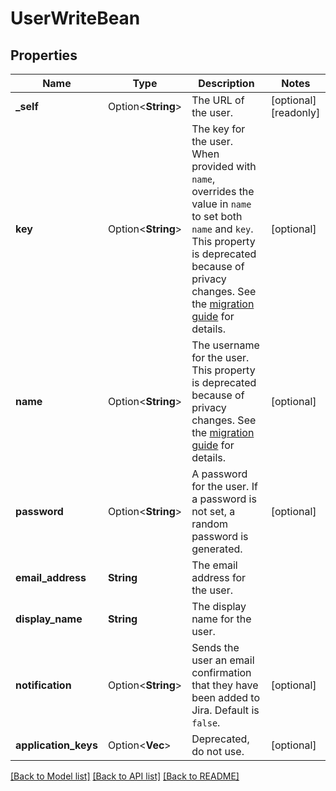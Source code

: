# UserWriteBean

## Properties

Name | Type | Description | Notes
------------ | ------------- | ------------- | -------------
**_self** | Option<**String**> | The URL of the user. | [optional][readonly]
**key** | Option<**String**> | The key for the user. When provided with `name`, overrides the value in `name` to set both `name` and `key`. This property is deprecated because of privacy changes. See the [migration guide](https://developer.atlassian.com/cloud/jira/platform/deprecation-notice-user-privacy-api-migration-guide/) for details. | [optional]
**name** | Option<**String**> | The username for the user. This property is deprecated because of privacy changes. See the [migration guide](https://developer.atlassian.com/cloud/jira/platform/deprecation-notice-user-privacy-api-migration-guide/) for details. | [optional]
**password** | Option<**String**> | A password for the user. If a password is not set, a random password is generated. | [optional]
**email_address** | **String** | The email address for the user. | 
**display_name** | **String** | The display name for the user. | 
**notification** | Option<**String**> | Sends the user an email confirmation that they have been added to Jira. Default is `false`. | [optional]
**application_keys** | Option<**Vec<String>**> | Deprecated, do not use. | [optional]

[[Back to Model list]](../README.md#documentation-for-models) [[Back to API list]](../README.md#documentation-for-api-endpoints) [[Back to README]](../README.md)


